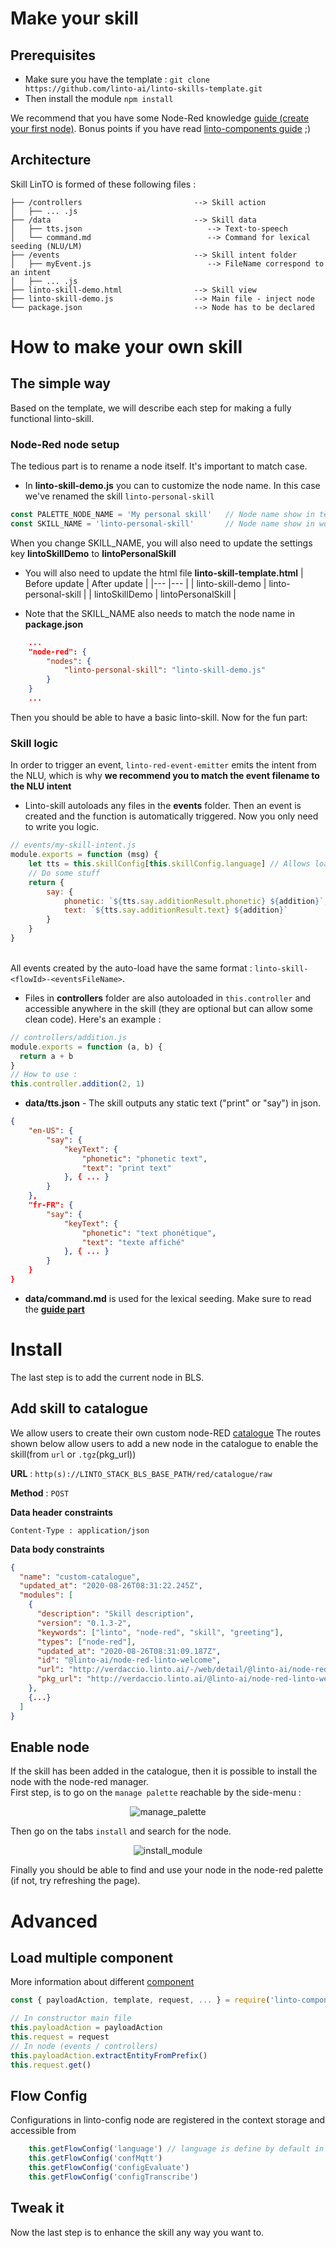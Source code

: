 # Make your skill

## Prerequisites
- Make sure you have the template : `git clone https://github.com/linto-ai/linto-skills-template.git`
- Then install the module `npm install`

We recommend that you have some Node-Red knowledge [guide (create your first node)](https://nodered.org/docs/creating-nodes/first-node). 
Bonus points if you have read [linto-components guide](skills/components?id=components) ;)

## Architecture

Skill LinTO is formed of these following files :
```
├── /controllers                         --> Skill action
│   ├── ... .js
├── /data                                --> Skill data
│   ├── tts.json                            --> Text-to-speech
│   └── command.md                          --> Command for lexical seeding (NLU/LM)
├── /events                              --> Skill intent folder
│   ├── myEvent.js                          --> FileName correspond to an intent
│   ├── ... .js
├── linto-skill-demo.html                --> Skill view
├── linto-skill-demo.js                  --> Main file - inject node
└── package.json                         --> Node has to be declared
```

# How to make your own skill

## The simple way
Based on the template, we will describe each step for making a fully functional linto-skill.

### Node-Red node setup
The tedious part is to rename a node itself. It's important to match case.

- In **linto-skill-demo.js** you can to customize the node name. In this case we've renamed the skill `linto-personal-skill`
```js
const PALETTE_NODE_NAME = 'My personal skill'   // Node name show in template
const SKILL_NAME = 'linto-personal-skill'       // Node name show in workflow 
```
When you change SKILL_NAME, you will also need to update the settings key **lintoSkillDemo** to **lintoPersonalSkill**

- You will also need to update the html file **linto-skill-template.html** 
| Before update             |  After update         |
|---                        |---                    |
| linto-skill-demo          | linto-personal-skill  |
| lintoSkillDemo            | lintoPersonalSkill    |

- Note that the SKILL_NAME also needs to match the node name in **package.json**
```json
    ...
    "node-red": {
        "nodes": {
            "linto-personal-skill": "linto-skill-demo.js"
        }
    }
    ...
```

Then you should be able to have a basic linto-skill. Now for the fun part:

### Skill logic
In order to trigger an event,  `linto-red-event-emitter` emits the intent from the NLU, which is why **we recommend you to match the event filename to the NLU intent**

- Linto-skill autoloads any files in the **events** folder. Then an event is created and the function is automatically triggered. Now you only need to write you logic.

```js
// events/my-skill-intent.js
module.exports = function (msg) {
    let tts = this.skillConfig[this.skillConfig.language] // Allows loading of the data/tts file with the defined flow language
    // Do some stuff
    return {
        say: {
            phonetic: `${tts.say.additionResult.phonetic} ${addition}`,
            text: `${tts.say.additionResult.text} ${addition}`
        }
    }
}
```
<br>All events created by the auto-load have the same format : `linto-skill-<flowId>-<eventsFileName>`.

- Files in **controllers** folder are also autoloaded in `this.controller` and accessible anywhere in the skill (they are optional but can allow some clean code). Here's an example :
```js
// controllers/addition.js
module.exports = function (a, b) {
  return a + b
}
// How to use :
this.controller.addition(2, 1)  
```

- **data/tts.json** - The skill outputs any static text ("print" or "say") in json.
```json
{
    "en-US": {
        "say": {
            "keyText": {
                "phonetic": "phonetic text",
                "text": "print text"
            }, { ... }
        }
    },
    "fr-FR": {
        "say": {
            "keyText": {
                "phonetic": "text phonétique",
                "text": "texte affiché"
            }, { ... }
        }
    }
}
```
- **data/command.md** is used for the lexical seeding. Make sure to read the [**guide part**](lexical_seeding/format?id=command) 

# Install
The last step is to add the current node in BLS. 

## Add skill to catalogue
We allow users to create their own custom node-RED [catalogue](skills/depguide?id=custom-catalogue)
The routes shown below allow users to add a new node in the catalogue to enable the skill(from `url` or `.tgz`(pkg_url))

**URL** : `http(s)://LINTO_STACK_BLS_BASE_PATH/red/catalogue/raw`

**Method** : `POST`

**Data header constraints**

```
Content-Type : application/json
```

**Data body constraints**

```json
{
  "name": "custom-catalogue",
  "updated_at": "2020-08-26T08:31:22.245Z",
  "modules": [
    {
      "description": "Skill description",
      "version": "0.1.3-2",
      "keywords": ["linto", "node-red", "skill", "greeting"],
      "types": ["node-red"],
      "updated_at": "2020-08-26T08:31:09.187Z",
      "id": "@linto-ai/node-red-linto-welcome",
      "url": "http://verdaccio.linto.ai/-/web/detail/@linto-ai/node-red-linto-welcome",
      "pkg_url": "http://verdaccio.linto.ai/@linto-ai/node-red-linto-welcome/-/@linto-ai/node-red-linto-welcome-0.1.3-2.tgz"
    },
    {...}
  ]
}
```

## Enable node
If the skill has been added in the catalogue, then it is possible to install the node with the node-red manager.
<br>First step, is to go on the `manage palette` reachable by the side-menu :
<p align="center">
  <img src="../_media/skills/depguide/manage_palette.png" alt="manage_palette"/>
</p>

Then go on the tabs `install` and search for the node.
<p align="center">
  <img src="../_media/skills/depguide/install_module.png" alt="install_module"/>
</p>
Finally you should be able to find and use your node in the node-red palette (if not, try refreshing the page).


# Advanced
## Load multiple component
More information about different [component](skills/components)

```js
const { payloadAction, template, request, ... } = require('linto-components').components

// In constructor main file
this.payloadAction = payloadAction
this.request = request
// In node (events / controllers)
this.payloadAction.extractEntityFromPrefix()
this.request.get()
```

## Flow Config
Configurations in linto-config node are registered in the context storage and accessible from 

```js
    this.getFlowConfig('language') // language is define by default in this.skillConfig.language
    this.getFlowConfig('confMqtt')
    this.getFlowConfig('configEvaluate')
    this.getFlowConfig('configTranscribe')
```

## Tweak it
Now the last step is to enhance the skill any way you want to.